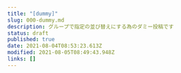 ```yaml
---
title: "[dummy]"
slug: 000-dummy.md
description: グループで指定の並び替えにする為のダミー投稿です
status: draft
published: true
date: 2021-08-04T08:53:23.613Z
modified: 2021-08-05T08:49:43.948Z
links: []
---
```

